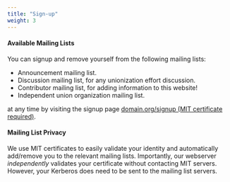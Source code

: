 ```yaml
---
title: "Sign-up"
weight: 3
---
```


#### Available Mailing Lists
You can signup and remove yourself from the following mailing lists:
- Announcement mailing list.
- Discussion mailing list, for any unionization effort discussion.
- Contributor mailing list, for adding information to this website!
- Independent union organization mailing list.

at any time by visiting the signup page [domain.org/signup (MIT certificate required)](https://domain.org/signup).

####  Mailing List Privacy
We use MIT certificates to easily validate your identity and automatically add/remove you to the relevant mailing lists.
Importantly, our webserver *independently* validates your certificate without contacting MIT servers. However, your Kerberos
does need to be sent to the mailing list servers.
